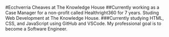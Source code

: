 #Ecchverria Cheaves at The Knowledge House
##Currently working as a Case Manager for a non-profit called Healthright360 for 7 years.  Studing Web Development at The Knowledge House. 
###Currently studying HTML, CSS, and JavaScript using GitHub and VSCode.  My professional goal is to become a Software Engineer.
